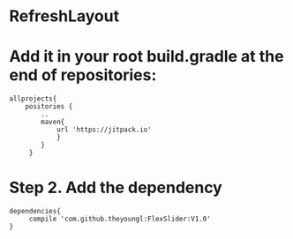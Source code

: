 # RefreshLayout

# Add it in your root build.gradle at the end of repositories:
    allprojects{
        positories {
            ..
            maven{
                url 'https://jitpack.io'
                }
            }
         }
# Step 2. Add the dependency
    dependencies{
         compile 'com.github.theyoungl:FlexSlider:V1.0'
    }
